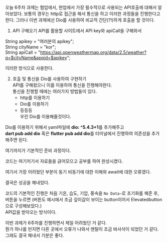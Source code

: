 오늘 6주차 과제는 협업에서, 현업에서 가장 필수적으로 사용되는 API호출에 대해서 알아보았다.
보통의 경우는 http로 접근을 해서 통신을 하고 이러한 과정들을 진행한다고 한다.
그러나 이번 과제에선 Dio를 사용하여 비교적 간단(?!)하게 호출을 할 것이다.

1. API 구해오기
   API를 활용할 사이트에서 API key와 apiCall을 구해와서

String apikey = "여러분의 apikey";  
 String cityName = "kor";  
 String apiCall = "https://api.openweathermap.org/data/2.5/weather?q=$cityName&appid=$apikey";

이러한 방식으로 사용한다.

2. 호출 및 통신을 Dio를 사용하여 구현하기  
   API를 구해왔으니 이를 이용하여 통신을 진행해야한다.  
   통신을 진행할 때에는 여러가지 방법들이 있다.
   - http를 이용하기
   - Dio를 이용하기
   - 등등등  
     우린 Dio를 이용해줄것이다.

Dio를 이용하기 위해서 yaml파일에 **dio: ^5.4.3+1**를 추가해주고  
 **dart pub add dio** 혹은 **flutter pub add dio**를 터미널에서 진행하여 의존성을 추가해주면 된다.

여기까지가 기본적인 준비 과정이다.

코드는 여기저기서 자료들을 긁어모으고 공부를 하여 완성시켰다.

여기서 가장 어려웠던 부분이 동기 비동기에 대한 이해와 await에 대한 오류였다.

결국은 성공을 해내었다.

코드의 기본적인 진행은 처음 기온, 습도, 기압, 풍속을 `No Data~`로 초기화를 해준 후,  
버튼을 누르면 (버튼도 예시에서 조금 깊이감이 보이는 button이어서 Elevatedbutton으로 구성해보았다.)  
API값을 받아오는 방식이다.

이번 과제가 6주차를 진행하면서 제일 어려웠던 거 같다.  
뭔가 하나를 만지면 다른 곳에서 오류가 나와서 멘탈이 조금 바사삭이 되었던 거 같다.  
그래도 결국 해내서 기분은 좋다.
